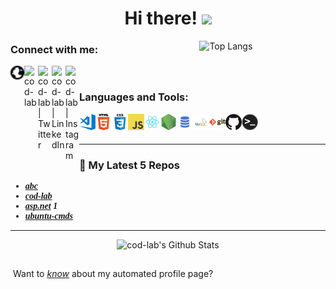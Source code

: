 <h1 align="center">Hi there! <img src="https://media.giphy.com/media/hvRJCLFzcasrR4ia7z/giphy.gif" width="30px"></h1>

<img align="right" alt="Top Langs" width="40%" src="https://github-readme-stats.vercel.app/api/top-langs/?username=cod-lab&layout=compact&theme=solarized-light" />

### Connect with me:

[<img align="left" alt="cod-lab.com" width="22px" src="https://raw.githubusercontent.com/iconic/open-iconic/master/svg/globe.svg" />][website]
[<img align="left" alt="cod-lab" width="22px" src="https://cdn.jsdelivr.net/npm/simple-icons@v3/icons/gmail.svg" />][mail]
[<img align="left" alt="cod-lab | Twitter" width="22px" src="https://cdn.jsdelivr.net/npm/simple-icons@v3/icons/twitter.svg" />][twitter]
[<img align="left" alt="cod-lab | LinkedIn" width="22px" src="https://cdn.jsdelivr.net/npm/simple-icons@v3/icons/linkedin.svg" />][linkedin]
[<img align="left" alt="cod-lab | Instagram" width="22px" src="https://cdn.jsdelivr.net/npm/simple-icons@v3/icons/instagram.svg" />][instagram]

<br>

### Languages and Tools:

<img align="left" alt="Visual Studio Code" width="26px" src="https://raw.githubusercontent.com/github/explore/80688e429a7d4ef2fca1e82350fe8e3517d3494d/topics/visual-studio-code/visual-studio-code.png" />
<img align="left" alt="HTML5" width="26px" src="https://raw.githubusercontent.com/github/explore/80688e429a7d4ef2fca1e82350fe8e3517d3494d/topics/html/html.png" />
<img align="left" alt="CSS3" width="26px" src="https://raw.githubusercontent.com/github/explore/80688e429a7d4ef2fca1e82350fe8e3517d3494d/topics/css/css.png" />
<img align="left" alt="JavaScript" width="26px" src="https://raw.githubusercontent.com/github/explore/80688e429a7d4ef2fca1e82350fe8e3517d3494d/topics/javascript/javascript.png" />
<img align="left" alt="React" width="26px" src="https://raw.githubusercontent.com/github/explore/80688e429a7d4ef2fca1e82350fe8e3517d3494d/topics/react/react.png" />
<img align="left" alt="Node.js" width="26px" src="https://raw.githubusercontent.com/github/explore/80688e429a7d4ef2fca1e82350fe8e3517d3494d/topics/nodejs/nodejs.png" />
<img align="left" alt="SQL" width="26px" src="https://raw.githubusercontent.com/github/explore/80688e429a7d4ef2fca1e82350fe8e3517d3494d/topics/sql/sql.png" />
<img align="left" alt="MySQL" width="26px" src="https://raw.githubusercontent.com/github/explore/80688e429a7d4ef2fca1e82350fe8e3517d3494d/topics/mysql/mysql.png" />
<img align="left" alt="Git" width="26px" src="https://raw.githubusercontent.com/github/explore/80688e429a7d4ef2fca1e82350fe8e3517d3494d/topics/git/git.png" />
<img align="left" alt="GitHub" width="26px" src="https://raw.githubusercontent.com/github/explore/78df643247d429f6cc873026c0622819ad797942/topics/github/github.png" />
<img align="left" alt="HTML5" width="26px" src="https://raw.githubusercontent.com/github/explore/80688e429a7d4ef2fca1e82350fe8e3517d3494d/topics/terminal/terminal.png" />

<br><br>

---

<!-- <img height="32" width="32" src="https://cdn.jsdelivr.net/npm/simple-icons@v3/icons/github.svg"> -->

### 📕 My Latest 5 Repos

<font face="consolas"><b><em>

* [abc](https://github.com/cod-lab/abc)
* [cod-lab](https://github.com/cod-lab/cod-lab)
* [asp.net](https://github.com/cod-lab/asp.net)
1
* [ubuntu-cmds](https://github.com/cod-lab/ubuntu-cmds)

</em></b></font>

<!-- 
* [<font face=consolas>**_cod-lab_**</font>](https://github.com/cod-lab/cod-lab)
* [<font face=consolas>**_asp.net_**</font>](https://github.com/cod-lab/asp.net)
* [<font face=consolas>**_django-react-redux_projects_**</font>](https://github.com/cod-lab/django-react-redux_projects)
* [<font face=consolas>**_ubuntu-cmds_**</font>](https://github.com/cod-lab/ubuntu-cmds)
* [<font face=consolas>**_brython_**</font>](https://github.com/cod-lab/brython) -->

---

<p align="center">
<img alt="cod-lab's Github Stats" src="https://github-readme-stats.codestackr.vercel.app/api?username=cod-lab&show_icons=true&hide_border=true" />
</p>

##
&nbsp;Want to [_know_]() about my automated profile page?

<!-- Want to <a href="" target="_self"><em>know</em></a> about my automated profile page? -->



[website]: https://github.com/cod-lab
[mail]: mailto:arihantjain136@gmail.com
[instagram]: https://instagram.com/arihant02
[twitter]: https://twitter.com/black_jack_99
[linkedin]: https://linkedin.com/in/arihant1
[leetcode]: https://leetcode.com/arihant1
[hackerrank]: https://www.hackerrank.com/arihant4
